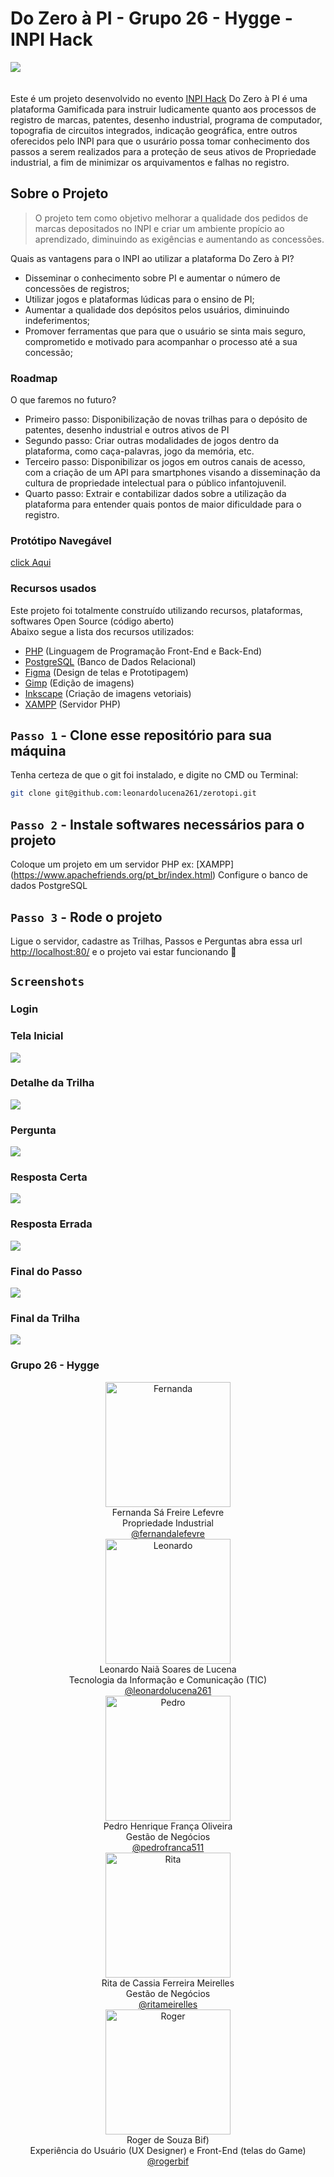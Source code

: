 # Do Zero à PI - Grupo 26 - Hygge - INPI Hack
![](https://raw.githubusercontent.com/rogerbif/rogerbif.github.io/master/assets/img/inpi/LogoZerotoPi.png)
</br>
</br>
</br>
Este é um projeto desenvolvido no evento [INPI Hack](https://www.gov.br/inpi/pt-br/hackathon)
Do Zero à PI é uma plataforma Gamificada para instruir ludicamente quanto aos processos de registro de
marcas, patentes, desenho industrial, programa de computador, topografia de circuitos integrados, 
indicação geográfica, entre outros oferecidos pelo INPI para que o usurário possa tomar
conhecimento dos passos a serem realizados para a proteção de seus ativos de Propriedade industrial, 
a fim de minimizar os arquivamentos e falhas no registro.

## Sobre o Projeto
> O projeto tem como objetivo melhorar a qualidade dos pedidos de marcas depositados 
no INPI e criar um ambiente propício ao aprendizado, diminuindo as exigências e aumentando as concessões.

Quais as vantagens para o INPI ao utilizar a plataforma Do Zero à PI? 
- Disseminar o conhecimento sobre PI e aumentar o número de concessões de registros;
- Utilizar jogos e plataformas lúdicas para o ensino de PI;
- Aumentar a qualidade dos depósitos pelos usuários, diminuindo indeferimentos;
- Promover ferramentas que para que o usuário se sinta mais seguro, comprometido e motivado para acompanhar o processo até a sua concessão;

### Roadmap 
O que faremos no futuro?

- Primeiro passo: Disponibilização de novas trilhas para o depósito de patentes, desenho industrial e outros ativos de PI
- Segundo passo: Criar outras modalidades de jogos dentro da plataforma, como caça-palavras, jogo da memória, etc.
- Terceiro passo: Disponibilizar os jogos em outros canais de acesso, com a criação de um API para smartphones visando a disseminação da cultura de propriedade intelectual para o público infantojuvenil.
- Quarto passo: Extrair e contabilizar dados sobre a utilização da plataforma para entender quais pontos de maior dificuldade para o registro.

### Protótipo Navegável  
[click Aqui](https://www.figma.com/proto/WlIAMvbG0El9tl6OLRwUp6/Do-Zero-%C3%A0-PI?node-id=1%3A2&scaling=min-zoom)

### Recursos usados 

Este projeto foi totalmente construído utilizando recursos, plataformas, softwares Open Source (código aberto)<br/>
Abaixo segue a lista dos recursos utilizados:

- [PHP](https://www.php.net/) (Linguagem de Programação Front-End e Back-End)
- [PostgreSQL](https://www.postgresql.org/) (Banco de Dados Relacional)
- [Figma](https://www.figma.com/) (Design de telas e Prototipagem)
- [Gimp](https://www.gimp.org/) (Edição de imagens)
- [Inkscape](https://inkscape.org/pt-br/) (Criação de imagens vetoriais)
- [XAMPP](https://www.apachefriends.org/pt_br/index.html) (Servidor PHP)

## `Passo 1` - Clone esse repositório para sua máquina

Tenha certeza de que o git foi instalado, e digite no CMD ou Terminal:

```bash
git clone git@github.com:leonardolucena261/zerotopi.git
```

## `Passo 2` - Instale softwares necessários para o projeto

Coloque um projeto em um servidor PHP ex: [XAMPP] (https://www.apachefriends.org/pt_br/index.html)
Configure o banco de dados PostgreSQL 

## `Passo 3` - Rode o projeto

Ligue o servidor, cadastre as Trilhas, Passos e Perguntas
abra essa url [http://localhost:80/](http://localhost:80/) e o projeto vai estar funcionando 🎉

## `Screenshots`

### Login

### Tela Inicial
![](https://raw.githubusercontent.com/rogerbif/rogerbif.github.io/master/assets/img/inpi/home.png)

### Detalhe da Trilha
![](https://raw.githubusercontent.com/rogerbif/rogerbif.github.io/master/assets/img/inpi/trilhadetalhe.png)

### Pergunta
![](https://raw.githubusercontent.com/rogerbif/rogerbif.github.io/master/assets/img/inpi/trilhapergunta.png)

### Resposta Certa
![](https://raw.githubusercontent.com/rogerbif/rogerbif.github.io/master/assets/img/inpi/trilharespostaCerta.png)

### Resposta Errada
![](https://raw.githubusercontent.com/rogerbif/rogerbif.github.io/master/assets/img/inpi/trilharespostaErrada.png)

### Final do Passo
![](https://raw.githubusercontent.com/rogerbif/rogerbif.github.io/master/assets/img/inpi/finalPasso.png)

### Final da Trilha
![](https://raw.githubusercontent.com/rogerbif/rogerbif.github.io/master/assets/img/inpi/finalTrilha.png)

### Grupo 26 - Hygge
<div align="center">

  <div>
    <img src="https://raw.githubusercontent.com/rogerbif/rogerbif.github.io/master/assets/img/inpi/FernandaLefevre.jpeg" alt="Fernanda" width="200" height="200">
    </br>
    <span>Fernanda Sá Freire Lefevre</span>
    </br>
    <span>Propriedade Industrial</span>
    </br>
    <a href="https://www.instagram.com/fernandalefevre/">@fernandalefevre</a>
    </br>
  </div>

  <div>
    <img src="https://raw.githubusercontent.com/rogerbif/rogerbif.github.io/master/assets/img/inpi/LeonardoSucena.jpeg" alt="Leonardo" width="200" height="200">
    </br>
    <span>Leonardo Naiã Soares de Lucena</span>
    </br>
    <span>Tecnologia da Informação e Comunicação (TIC)</span>
    </br>
    <a href="https://github.com/leonardolucena261">@leonardolucena261</a>
    </br>
  </div>

  <div>
    <img src="https://raw.githubusercontent.com/rogerbif/rogerbif.github.io/master/assets/img/inpi/PedroFranca.jpeg" alt="Pedro" width="200" height="200">
    </br>
    <span>Pedro Henrique França Oliveira</span>
    </br>
    <span>Gestão de Negócios</span>
    </br>
    <a href="https://www.linkedin.com/in/pedrofranca511/">@pedrofranca511</a>
    </br>
  </div>

  <div>
    <img src="https://raw.githubusercontent.com/rogerbif/rogerbif.github.io/master/assets/img/inpi/RitaMeirelles.jpeg" alt="Rita" width="200" height="200">
    </br>
    <span>Rita de Cassia Ferreira Meirelles</span>
    </br>
    <span>Gestão de Negócios</span>
    </br>
    <a href="https://www.linkedin.com/in/ritameirelles/">@ritameirelles</a>
    </br>
  </div>

  <div>
    <img src="https://raw.githubusercontent.com/rogerbif/rogerbif.github.io/master/assets/img/inpi/RogerBif.jpeg" alt="Roger" width="200" height="200">
    </br>
    <span>Roger de Souza Bif)</span>
    </br>
    <span>Experiência do Usuário (UX Designer) e Front-End (telas do Game)</span>
    </br>
    <a href="https://www.linkedin.com/in/rogerbif/">@rogerbif</a>
    </br>
  </div>

</div>
